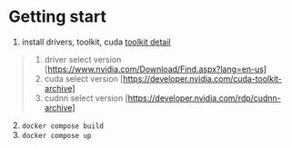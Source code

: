 # Getting start

1. install drivers, toolkit, cuda [toolkit detail](https://docs.nvidia.com/datacenter/cloud-native/container-toolkit/latest/install-guide.html)
 > 1. driver select version [https://www.nvidia.com/Download/Find.aspx?lang=en-us]
 > 2. cuda select version [https://developer.nvidia.com/cuda-toolkit-archive]
 > 3. cudnn select version [https://developer.nvidia.com/rdp/cudnn-archive]
2. `docker compose build`
3. `docker compose up`

